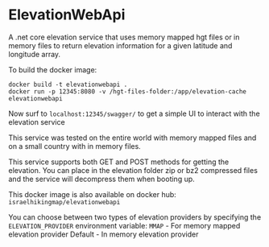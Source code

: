 # ElevationWebApi

A .net core elevation service that uses memory mapped hgt files or in memory files to return elevation information for a given latitude and longitude array.

To build the docker image: 
```
docker build -t elevationwebapi .
docker run -p 12345:8080 -v /hgt-files-folder:/app/elevation-cache elevationwebapi 
```

Now surf to `localhost:12345/swagger/` to get a simple UI to interact with the elevation service

This service was tested on the entire world with memory mapped files and on a small country with in memory files.

This service supports both GET and POST methods for getting the elevation.
You can place in the elevation folder zip or bz2 compressed files and the service will decompress them when booting up.

This docker image is also available on docker hub: `israelhikingmap/elevationwebapi`

You can choose between two types of elevation providers by specifying the `ELEVATION_PROVIDER` environment variable:
`MMAP` - For memory mapped elevation provider
Default - In memory elevation provider

